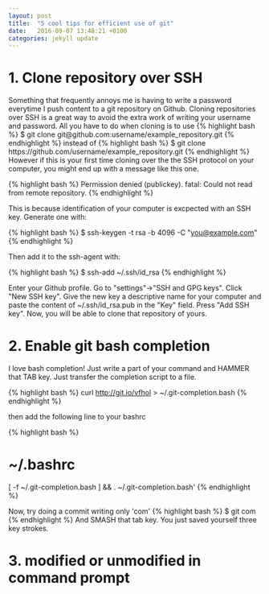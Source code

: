 ```yaml
---
layout: post
title:  "5 cool tips for efficient use of git"
date:   2016-09-07 13:48:21 +0100
categories: jekyll update
---
```

<h1>1. Clone repository over SSH</h1>
Something that frequently annoys me is having to write a password everytime I push content to a git repository on Github. Cloning repositories over SSH is a great way to avoid the extra work of writing your username and password. All you have to do when cloning is to use  
{% highlight bash %}
$ git clone git@github.com:username/example_repository.git
{% endhighlight %}
instead of 
{% highlight bash %}
$ git clone https://github.com/username/example_repository.git
{% endhighlight %}
However if this is your first time cloning over the the SSH protocol on your computer, you might end up with a message like this one.

{% highlight bash %}
Permission denied (publickey).
fatal: Could not read from remote repository.
{% endhighlight %}

This is because identification of your computer is excpected with an SSH key. Generate one with:

{% highlight bash %}
$ ssh-keygen -t rsa -b 4096 -C "you@example.com"
{% endhighlight %}

Then add it to the ssh-agent with: 

{% highlight bash %}
$ ssh-add ~/.ssh/id_rsa
{% endhighlight %}

Enter your Github profile. Go to "settings"->"SSH and GPG keys". Click "New SSH key". Give the new key a descriptive name for your computer and paste the content of ~/.ssh/id_rsa.pub in the "Key" field. Press "Add SSH key". 
Now, you will be able to clone that repository of yours. 

<h1>2. Enable git bash completion</h1>
I love bash completion! Just write a part of your command and HAMMER that TAB key. Just transfer the completion script to a file. 

{% highlight bash %}
curl http://git.io/vfhol > ~/.git-completion.bash
{% endhighlight %}

then add the following line to your bashrc

{% highlight bash %}
# ~/.bashrc
[ -f ~/.git-completion.bash ] && . ~/.git-completion.bash'
{% endhighlight %}

Now, try doing a commit writing only 'com' 
{% highlight bash %}
$ git com
{% endhighlight %}
And SMASH that tab key. You just saved yourself three key strokes.

<h1>3. modified or unmodified in command prompt</h1>







